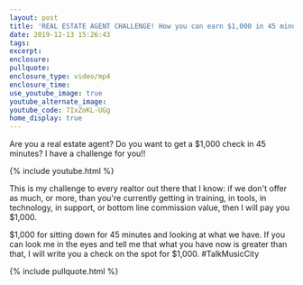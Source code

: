 ```yaml
---
layout: post
title: 'REAL ESTATE AGENT CHALLENGE! How you can earn $1,000 in 45 minutes!'
date: 2019-12-13 15:26:43
tags:
excerpt:
enclosure:
pullquote:
enclosure_type: video/mp4
enclosure_time:
use_youtube_image: true
youtube_alternate_image:
youtube_code: 7IxZoKL-UGg
home_display: true
---
```


Are you a real estate agent? Do you want to get a $1,000 check in 45 minutes? I have a challenge for you\!\!&nbsp;

{% include youtube.html %}

This is my challenge to every realtor out there that I know: if we don't offer as much, or more, than you're currently getting in training, in tools, in technology, in support, or bottom line commission value, then I will pay you $1,000.

$1,000 for sitting down for 45 minutes and looking at what we have. If you can look me in the eyes and tell me that what you have now is greater than that, I will write you a check on the spot for $1,000. \#TalkMusicCity

{% include pullquote.html %}
